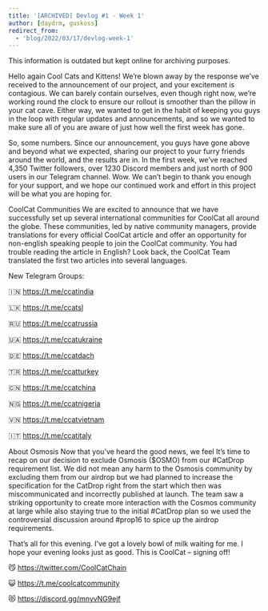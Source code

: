 ```yaml
---
title: '[ARCHIVED] Devlog #1 - Week 1'
author: [daydrm, guskoss]
redirect_from:
  - 'blog/2022/03/17/devlog-week-1'
---
```


<Gotcha> This information is outdated but kept online for archiving purposes.</Gotcha>

Hello again Cool Cats and Kittens!
We’re blown away by the response we’ve received to the announcement of our project, and your excitement is contagious. We can barely contain ourselves, even though right now, we’re working round the clock to ensure our rollout is smoother than the pillow in your cat cave.
Either way, we wanted to get in the habit of keeping you guys in the loop with regular updates and announcements, and so we wanted to make sure all of you are aware of just how well the first week has gone.

So, some numbers.
Since our announcement, you guys have gone above and beyond what we expected, sharing our project to your furry friends around the world, and the results are in. In the first week, we’ve reached 4,350 Twitter followers, over 1230 Discord members and just north of 900 users in our Telegram channel. Wow. We can’t begin to thank you enough for your support, and we hope our continued work and effort in this project will be what you are hoping for.

CoolCat Communities
We are excited to announce that we have successfully set up several international communities for CoolCat all around the globe. These communities, led by native community managers, provide translations for every official CoolCat article and offer an opportunity for non-english speaking people to join the CoolCat community. You had trouble reading the article in English? Look back, the CoolCat Team translated the first two articles into several languages.

New Telegram Groups:

🇮🇳 https://t.me/ccatindia

🇱🇰 https://t.me/ccatsl

🇷🇺 https://t.me/ccatrussia

🇺🇦 https://t.me/ccatukraine

🇩🇪 https://t.me/ccatdach

🇹🇷 https://t.me/ccatturkey

🇨🇳 https://t.me/ccatchina

🇳🇬 https://t.me/ccatnigeria

🇻🇳 https://t.me/ccatvietnam

🇮🇹 https://t.me/ccatitaly

About Osmosis
Now that you’ve heard the good news, we feel It’s time to recap on our decision to exclude Osmosis ($OSMO) from our #CatDrop requirement list. We did not mean any harm to the Osmosis community by excluding them from our airdrop but we had planned to increase the specification for the CatDrop right from the start which then was miscommunicated and incorrectly published at launch. The team saw a striking opportunity to create more interaction with the Cosmos community at large while also staying true to the initial #CatDrop plan so we used the controversial discussion around #prop16 to spice up the airdrop requirements.

That’s all for this evening. I’ve got a lovely bowl of milk waiting for me. I hope your evening looks just as good. This is CoolCat – signing off!

😼 https://twitter.com/CoolCatChain

😺 https://t.me/coolcatcommunity

😻 https://discord.gg/mnyvNG9ejf